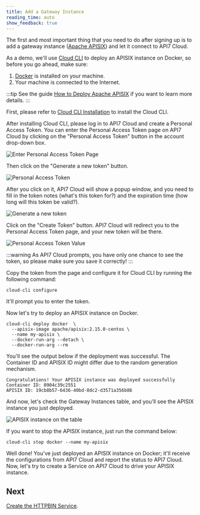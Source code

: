 ```yaml
---
title: Add a Gateway Instance
reading_time: auto
show_feedback: true
---
```


The first and most important thing that you need to do after signing up is to add a gateway instance ([Apache APISIX](https://apisix.apache.org/)) and let it connect to API7 Cloud.

As a demo, we'll use [Cloud CLI](https://github.com/api7/cloud-cli) to deploy an APISIX instance on Docker, so before you go ahead, make sure:

1. [Docker](https://www.docker.com/) is installed on your machine.
2. Your machine is connected to the Internet.

:::tip
See the guide [How to Deploy Apache APISIX](../guides/product/how-to-deploy-apache-apisix.md) if you want to learn more details.
:::

First, please refer to [Cloud CLI Installation](https://github.com/api7/cloud-cli/blob/main/docs/installation.md) to install the Cloud CLI.

After installing Cloud CLI, please log in to API7 Cloud and create a Personal Access Token. You can enter the Personal Access Token page on API7 Cloud by clicking on the "Personal Access Token" button in the account drop-down box.

![Enter Personal Access Token Page](https://static.apiseven.com/2022/12/30/enter-personal-access-token-page.png)

Then click on the "Generate a new token" button.

![Personal Access Token](https://static.apiseven.com/2022/12/30/personal-access-token-page.png)

After you click on it, API7 Cloud will show a popup window, and you need to fill in the token notes (what's this token for?) and the expiration time (how long will this token be valid?).

![Generate a new token](https://static.apiseven.com/2022/12/30/generate-personal-access-token.png)

Click on the "Create Token" button. API7 Cloud will redirect you to the Personal Access Token page, and your new token will be there.

![Personal Access Token Value](https://static.apiseven.com/2022/12/30/personal-access-token-value.png)

:::warning
As API7 Cloud prompts, you have only one chance to see the token, so please make sure you save it correctly!
:::

Copy the token from the page and configure it for Cloud CLI by running the following command:

```shell
cloud-cli configure
```

It'll prompt you to enter the token.

Now let's try to deploy an APISIX instance on Docker.

```shell
cloud-cli deploy docker  \
  --apisix-image apache/apisix:2.15.0-centos \
  --name my-apisix \
  --docker-run-arg --detach \
  --docker-run-arg --rm
```

You'll see the output below if the deployment was successful.
The Container ID and APISIX ID might differ due to the random generation mechanism.

```shell  
Congratulations! Your APISIX instance was deployed successfully
Container ID: 0904c39c2551
APISIX ID: 19cb8b57-6436-40bd-8dc2-d3571a356b86
```

And now, let's check the Gateway Instances table, and you'll see the APISIX instance you just deployed.

![APISIX instance on the table](https://static.apiseven.com/uploads/2023/01/13/XgsKjqHm_see-apisix-instance.png)

If you want to stop the APISIX instance, just run the command below:

```shell
cloud-cli stop docker --name my-apisix
```

Well done! You've just deployed an APISIX instance on Docker; it'll receive the configurations from API7 Cloud and report the status to API7 Cloud. Now, let's try to create a Service on API7 Cloud to drive your APISIX instance.

Next
----

[Create the HTTPBIN Service](./create-httpbin-service.md).
